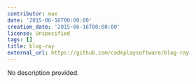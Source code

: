 ```yaml
---
contributor: max
date: '2015-06-16T00:00:00'
creation_date: '2015-06-16T00:00:00'
license: Unspecified
tags: []
title: blog-ray
external_url: https://github.com/codeplaysoftware/blog-ray
---
```


No description provided.
